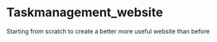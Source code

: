 # Taskmanagement_website
 
Starting from scratch to create a better more useful website than before

